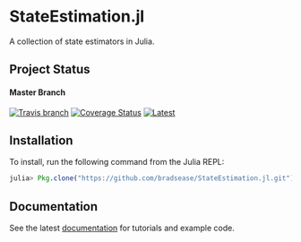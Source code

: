 # StateEstimation.jl
A collection of state estimators in Julia.


## Project Status

#### Master Branch

[![Travis branch](https://img.shields.io/travis/bradsease/StateEstimation.jl/master.svg)](https://travis-ci.org/bradsease/StateEstimation.jl) [![Coverage Status](https://coveralls.io/repos/github/bradsease/StateEstimation.jl/badge.svg?branch=master)](https://coveralls.io/github/bradsease/StateEstimation.jl?branch=master) [![Latest](https://img.shields.io/badge/docs-latest-blue.svg)](https://bradsease.github.io/StateEstimation/)


## Installation

To install, run the following command from the Julia REPL:
```julia
julia> Pkg.clone("https://github.com/bradsease/StateEstimation.jl.git")
```


## Documentation

See the latest [documentation](https://bradsease.github.io/StateEstimation/) for tutorials and example code.
